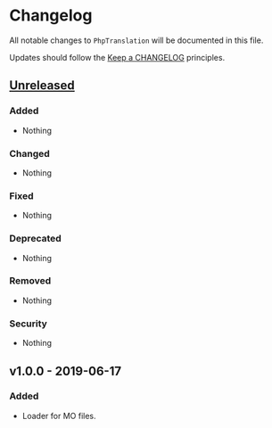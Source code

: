 # Changelog

All notable changes to `PhpTranslation` will be documented in this file.

Updates should follow the [Keep a CHANGELOG](http://keepachangelog.com/) principles.

## [Unreleased](https://github.com/Stadly/PhpTranslation/compare/v1.0.0...HEAD)

### Added
- Nothing

### Changed
- Nothing

### Fixed
- Nothing

### Deprecated
- Nothing

### Removed
- Nothing

### Security
- Nothing

## v1.0.0 - 2019-06-17

### Added
- Loader for MO files.
